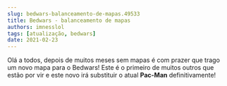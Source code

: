 ```yaml
---
slug: bedwars-balanceamento-de-mapas.49533
title: Bedwars - balanceamento de mapas
authors: imnesslol
tags: [atualização, bedwars]
date: 2021-02-23
---
```


Olá a todos, depois de muitos meses sem mapas é com prazer que trago um novo mapa para o Bedwars! Este é o primeiro de muitos outros que estão por vir e este novo irá substituir o atual **Pac-Man** definitivamente!
